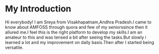 # **My Introduction**

Hi everybody!
I am Sreya from Visakhapatnam,Andhra Pradesh.I came to know about AMFOSS through quora and few of my seniorssince then it allured me.I feel this is the right platform to develop my skills.I am an amateur to this and was tensed a bit after seeing the tasks.But slowly i learned a lot and my improvement on daily basis.Then after I started being versatile.

